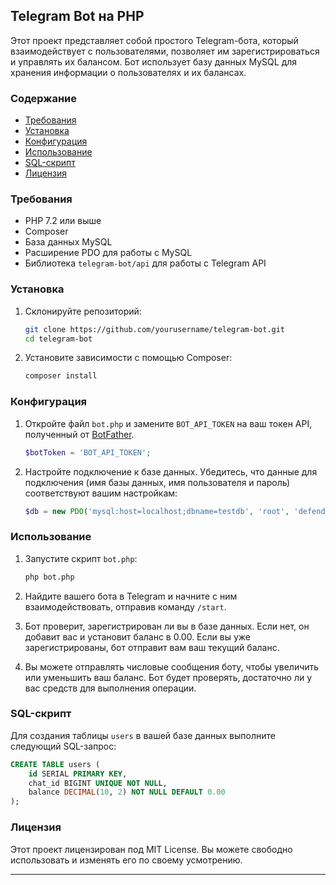 ## Telegram Bot на PHP

Этот проект представляет собой простого Telegram-бота, который взаимодействует с пользователями, позволяет им зарегистрироваться и управлять их балансом. Бот использует базу данных MySQL для хранения информации о пользователях и их балансах.

### Содержание

- [Требования](#требования)
- [Установка](#установка)
- [Конфигурация](#конфигурация)
- [Использование](#использование)
- [SQL-скрипт](#sql-скрипт)
- [Лицензия](#лицензия)

### Требования

- PHP 7.2 или выше
- Composer
- База данных MySQL
- Расширение PDO для работы с MySQL
- Библиотека `telegram-bot/api` для работы с Telegram API

### Установка

1. Склонируйте репозиторий:

   ```bash
   git clone https://github.com/yourusername/telegram-bot.git
   cd telegram-bot
   ```

2. Установите зависимости с помощью Composer:

   ```bash
   composer install
   ```

### Конфигурация

1. Откройте файл `bot.php` и замените `BOT_API_TOKEN` на ваш токен API, полученный от [BotFather](https://core.telegram.org/bots#botfather).

   ```php
   $botToken = 'BOT_API_TOKEN';
   ```

2. Настройте подключение к базе данных. Убедитесь, что данные для подключения (имя базы данных, имя пользователя и пароль) соответствуют вашим настройкам:

   ```php
   $db = new PDO('mysql:host=localhost;dbname=testdb', 'root', 'defender123!');
   ```

### Использование

1. Запустите скрипт `bot.php`:

   ```bash
   php bot.php
   ```

2. Найдите вашего бота в Telegram и начните с ним взаимодействовать, отправив команду `/start`.

3. Бот проверит, зарегистрирован ли вы в базе данных. Если нет, он добавит вас и установит баланс в 0.00. Если вы уже зарегистрированы, бот отправит вам ваш текущий баланс.

4. Вы можете отправлять числовые сообщения боту, чтобы увеличить или уменьшить ваш баланс. Бот будет проверять, достаточно ли у вас средств для выполнения операции.

### SQL-скрипт

Для создания таблицы `users` в вашей базе данных выполните следующий SQL-запрос:

```sql
CREATE TABLE users (
    id SERIAL PRIMARY KEY,
    chat_id BIGINT UNIQUE NOT NULL,
    balance DECIMAL(10, 2) NOT NULL DEFAULT 0.00
);
```

### Лицензия

Этот проект лицензирован под MIT License. Вы можете свободно использовать и изменять его по своему усмотрению.

---
